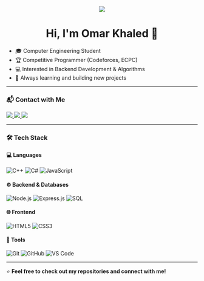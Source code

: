 <!-- Typing SVG -->
<p align="center">
  <a href="https://github.com/DenverCoder1/readme-typing-svg">
    <img src="https://readme-typing-svg.herokuapp.com?lines=Computer+Engineering+Student;Competitive+Programmer;Backend+Developer;Always+Learning+New+Things&center=true&width=500&height=45&color=36BCF7&vCenter=true&size=22">
  </a>
</p>

<h1 align="center">Hi, I'm Omar Khaled 👋</h1>

- 🎓 Computer Engineering Student  
- 🏆 Competitive Programmer (Codeforces, ECPC)  
- 💻 Interested in Backend Development & Algorithms  
- 🚀 Always learning and building new projects  

---

### 📬 Contact with Me

<a href="https://www.linkedin.com/in/omar-khaled-7100aa23a/" target="_blank">
  <img src="https://img.shields.io/badge/-Omar%20Khaled-0077B5?style=for-the-badge&logo=Linkedin&logoColor=white"/>
</a>

<a href="https://t.me/omarkhaled710" target="_blank">
  <img src="https://img.shields.io/badge/-Omar%20Khaled-26A5E4?style=for-the-badge&logo=Telegram&logoColor=white"/>
</a>

<a href="https://codeforces.com/profile/omarkhaled1812" target="_blank">
  <img src="https://img.shields.io/badge/Codeforces-omarkhaled1812-1F8ACB?style=for-the-badge&logo=Codeforces&logoColor=white"/>
</a>

---

### 🛠 Tech Stack

#### 💻 Languages
![C++](https://img.shields.io/badge/-C++-05122A?style=flat&logo=c%2B%2B&logoColor=00599C)
![C#](https://img.shields.io/badge/-CSharp-05122A?style=flat&logo=csharp&logoColor=239120)
![JavaScript](https://img.shields.io/badge/-JavaScript-05122A?style=flat&logo=javascript)

#### ⚙️ Backend & Databases
![Node.js](https://img.shields.io/badge/-Node.js-05122A?style=flat&logo=node.js)
![Express.js](https://img.shields.io/badge/-Express.js-05122A?style=flat&logo=express)
![SQL](https://img.shields.io/badge/-SQL-05122A?style=flat&logo=mysql)

#### 🌐 Frontend
![HTML5](https://img.shields.io/badge/-HTML5-05122A?style=flat&logo=HTML5)
![CSS3](https://img.shields.io/badge/-CSS3-05122A?style=flat&logo=CSS3&logoColor=1572B6)

#### 🧰 Tools
![Git](https://img.shields.io/badge/-Git-05122A?style=flat&logo=git)
![GitHub](https://img.shields.io/badge/-GitHub-05122A?style=flat&logo=github)
![VS Code](https://img.shields.io/badge/-VS%20Code-05122A?style=flat&logo=visual-studio-code&logoColor=007ACC)

---

⭐ **Feel free to check out my repositories and connect with me!**
